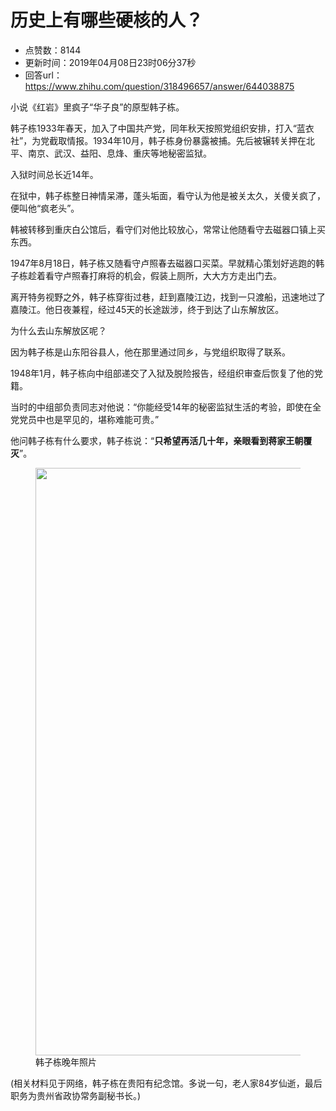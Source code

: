 # 历史上有哪些硬核的人？
- 点赞数：8144
- 更新时间：2019年04月08日23时06分37秒
- 回答url：https://www.zhihu.com/question/318496657/answer/644038875
<body>
 <p data-pid="4C1E6Y9m">小说《红岩》里疯子“华子良”的原型韩子栋。</p>
 <p data-pid="wEM3QlW0">韩子栋1933年春天，加入了中国共产党，同年秋天按照党组织安排，打入“蓝衣社”，为党截取情报。1934年10月，韩子栋身份暴露被捕。先后被辗转关押在北平、南京、武汉、益阳、息烽、重庆等地秘密监狱。</p>
 <p data-pid="chbWYhM8">入狱时间总长近14年。</p>
 <p data-pid="melZfIrt">在狱中，韩子栋整日神情呆滞，蓬头垢面，看守认为他是被关太久，关傻关疯了，便叫他“疯老头”。</p>
 <p data-pid="XzYdmaFY">韩被转移到重庆白公馆后，看守们对他比较放心，常常让他随看守去磁器口镇上买东西。</p>
 <p data-pid="KKotUw8B">1947年8月18日，韩子栋又随看守卢照春去磁器口买菜。早就精心策划好逃跑的韩子栋趁着看守卢照春打麻将的机会，假装上厕所，大大方方走出门去。</p>
 <p data-pid="VHNffP_a">离开特务视野之外，韩子栋穿街过巷，赶到嘉陵江边，找到一只渡船，迅速地过了嘉陵江。他日夜兼程，经过45天的长途跋涉，终于到达了山东解放区。</p>
 <p data-pid="vp14LtP5">为什么去山东解放区呢？</p>
 <p data-pid="zkywliHm">因为韩子栋是山东阳谷县人，他在那里通过同乡，与党组织取得了联系。</p>
 <p data-pid="BMVEtpQQ">1948年1月，韩子栋向中组部递交了入狱及脱险报告，经组织审查后恢复了他的党籍。</p>
 <p data-pid="fLMlOuwI">当时的中组部负责同志对他说：“你能经受14年的秘密监狱生活的考验，即使在全党党员中也是罕见的，堪称难能可贵。”</p>
 <p data-pid="DKqpDD1C">他问韩子栋有什么要求，韩子栋说：“<b>只希望再活几十年，亲眼看到蒋家王朝覆灭</b>”。</p>
 <figure data-size="normal">
  <img src="https://pica.zhimg.com/50/v2-f3e238cdce0b009b3549a5a2fe9b9248_720w.jpg?source=1940ef5c" data-size="normal" data-rawwidth="940" data-rawheight="600" data-original-token="v2-f3e238cdce0b009b3549a5a2fe9b9248" data-default-watermark-src="https://picx.zhimg.com/50/v2-6449b016aa78cef24ea0022bc7ae547a_720w.jpg?source=1940ef5c" class="origin_image zh-lightbox-thumb" width="940" data-original="https://picx.zhimg.com/v2-f3e238cdce0b009b3549a5a2fe9b9248_r.jpg?source=1940ef5c">
  <figcaption>
   韩子栋晚年照片
  </figcaption>
 </figure>
 <p data-pid="Tfmh3gzM">(相关材料见于网络，韩子栋在贵阳有纪念馆。多说一句，老人家84岁仙逝，最后职务为贵州省政协常务副秘书长。)</p>
</body>